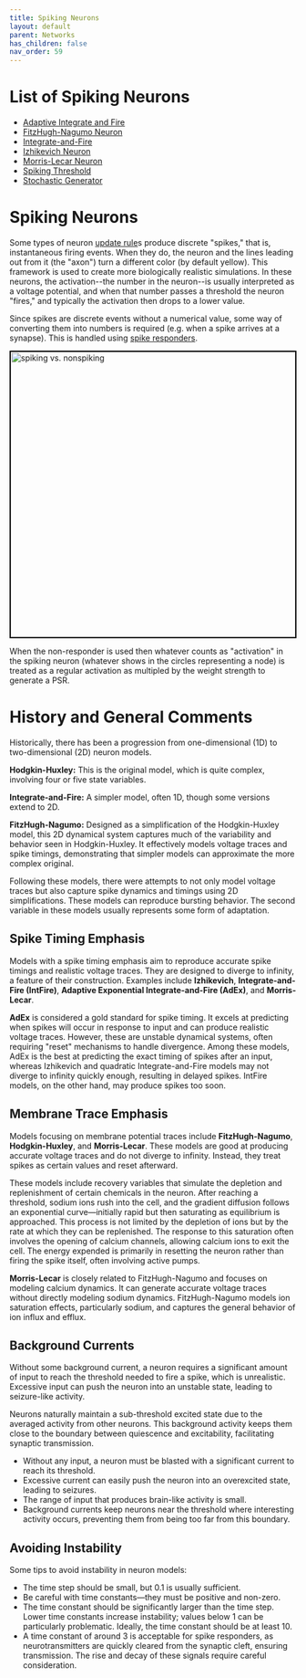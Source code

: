 ```yaml
---
title: Spiking Neurons
layout: default
parent: Networks
has_children: false
nav_order: 59
---
```


# List of Spiking Neurons
- [Adaptive Integrate and Fire](/docs/network/neurons/adaptiveExIntegAndFire.html)
- [FitzHugh-Nagumo Neuron](/docs/network/neurons/fitzhughNagumo.html)
- [Integrate-and-Fire](/docs/network/neurons/integrateAndFire.html)
- [Izhikevich Neuron](/docs/network/neurons/izhikevich.html)
- [Morris-Lecar Neuron](/docs/network/neurons/morrisLecar.html)
- [Spiking Threshold](/docs/network/neurons/spikingThreshold.html)
- [Stochastic Generator](/docs/network/neurons/stochastic.html)

<!-- NOTE: Allostatic and Timed Accumulator empty pages -->

# Spiking Neurons

Some types of neuron [update rule](neurons)s  produce discrete "spikes," that is, instantaneous firing events. When they do, the neuron and the lines leading out from it (the "axon") turn a different color (by default yellow). This framework is used to create more biologically realistic simulations. In these neurons, the activation--the number in the neuron--is usually interpreted as a voltage potential, and when that number passes a threshold the neuron "fires," and typically the activation then drops to a lower value.

Since spikes are discrete events without a numerical value, some way of converting them into numbers is required (e.g. when a spike arrives at a synapse). This is handled using [spike responders](spikeresponders).

<img src="/assets/images/spikingNonSpiking.gif" alt="spiking vs. nonspiking" style="width:500px; border: 2px solid black;"/>

When the non-responder is used then whatever counts as "activation" in the spiking neuron (whatever shows in the circles representing a node) is treated as a regular activation as multipled by the weight strength to generate a PSR.

# History and General Comments

Historically, there has been a progression from one-dimensional (1D) to two-dimensional (2D) neuron models.

**Hodgkin-Huxley:** This is the original model, which is quite complex, involving four or five state variables.

**Integrate-and-Fire:** A simpler model, often 1D, though some versions extend to 2D.

**FitzHugh-Nagumo:** Designed as a simplification of the Hodgkin-Huxley model, this 2D dynamical system captures much of the variability and behavior seen in Hodgkin-Huxley. It effectively models voltage traces and spike timings, demonstrating that simpler models can approximate the more complex original.

Following these models, there were attempts to not only model voltage traces but also capture spike dynamics and timings using 2D simplifications. These models can reproduce bursting behavior. The second variable in these models usually represents some form of adaptation.

## Spike Timing Emphasis

Models with a spike timing emphasis aim to reproduce accurate spike timings and realistic voltage traces. They are designed to diverge to infinity, a feature of their construction. Examples include **Izhikevich**, **Integrate-and-Fire (IntFire)**, **Adaptive Exponential Integrate-and-Fire (AdEx)**, and **Morris-Lecar**.

**AdEx** is considered a gold standard for spike timing. It excels at predicting when spikes will occur in response to input and can produce realistic voltage traces. However, these are unstable dynamical systems, often requiring "reset" mechanisms to handle divergence. Among these models, AdEx is the best at predicting the exact timing of spikes after an input, whereas Izhikevich and quadratic Integrate-and-Fire models may not diverge to infinity quickly enough, resulting in delayed spikes. IntFire models, on the other hand, may produce spikes too soon.

## Membrane Trace Emphasis

Models focusing on membrane potential traces include **FitzHugh-Nagumo**, **Hodgkin-Huxley**, and **Morris-Lecar**. These models are good at producing accurate voltage traces and do not diverge to infinity. Instead, they treat spikes as certain values and reset afterward.

These models include recovery variables that simulate the depletion and replenishment of certain chemicals in the neuron. After reaching a threshold, sodium ions rush into the cell, and the gradient diffusion follows an exponential curve—initially rapid but then saturating as equilibrium is approached. This process is not limited by the depletion of ions but by the rate at which they can be replenished. The response to this saturation often involves the opening of calcium channels, allowing calcium ions to exit the cell. The energy expended is primarily in resetting the neuron rather than firing the spike itself, often involving active pumps.

**Morris-Lecar** is closely related to FitzHugh-Nagumo and focuses on modeling calcium dynamics. It can generate accurate voltage traces without directly modeling sodium dynamics. FitzHugh-Nagumo models ion saturation effects, particularly sodium, and captures the general behavior of ion influx and efflux.

## Background Currents

Without some background current, a neuron requires a significant amount of input to reach the threshold needed to fire a spike, which is unrealistic. Excessive input can push the neuron into an unstable state, leading to seizure-like activity.

Neurons naturally maintain a sub-threshold excited state due to the averaged activity from other neurons. This background activity keeps them close to the boundary between quiescence and excitability, facilitating synaptic transmission.

- Without any input, a neuron must be blasted with a significant current to reach its threshold.
- Excessive current can easily push the neuron into an overexcited state, leading to seizures.
- The range of input that produces brain-like activity is small.
- Background currents keep neurons near the threshold where interesting activity occurs, preventing them from being too far from this boundary.

## Avoiding Instability

Some tips to avoid instability in neuron models:

- The time step should be small, but 0.1 is usually sufficient.
- Be careful with time constants—they must be positive and non-zero.
- The time constant should be significantly larger than the time step. Lower time constants increase instability; values below 1 can be particularly problematic. Ideally, the time constant should be at least 10.
- A time constant of around 3 is acceptable for spike responders, as neurotransmitters are quickly cleared from the synaptic cleft, ensuring transmission. The rise and decay of these signals require careful consideration.
